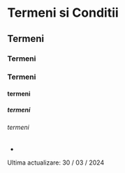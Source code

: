 # Termeni si Conditii
## Termeni
### Termeni
### Termeni
#### termeni
##### termeni
###### termeni
-
Ultima actualizare: 30 / 03 / 2024

